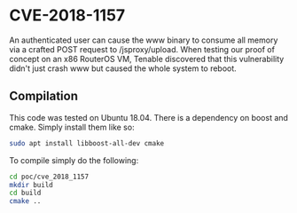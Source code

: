 # CVE-2018-1157

An authenticated user can cause the www binary to consume all memory via a crafted POST request to /jsproxy/upload. When testing our proof of concept on an x86 RouterOS VM, Tenable discovered that this vulnerability didn't just crash www but caused the whole system to reboot.

## Compilation
This code was tested on Ubuntu 18.04. There is a dependency on boost and cmake. Simply install them like so:

```sh
sudo apt install libboost-all-dev cmake
```

To compile simply do the following:

```sh
cd poc/cve_2018_1157
mkdir build
cd build
cmake ..
```

